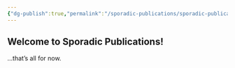 ```yaml
---
{"dg-publish":true,"permalink":"/sporadic-publications/sporadic-publications/","tags":["gardenEntry"]}
---
```



## Welcome to Sporadic Publications!


…that’s all for now.
